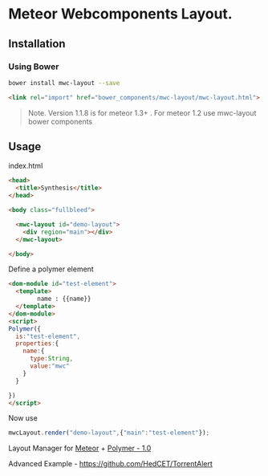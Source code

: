 <!--
  Title: Meteor Webcomponents Layout for Meteor Polymer integration
  Description: Layout manager for polymer/webcomponents in meteor.
  -->
# Meteor Webcomponents Layout.

## Installation

### Using Bower

```sh
bower install mwc-layout --save
```

```html
<link rel="import" href="bower_components/mwc-layout/mwc-layout.html">
```

> Note. Version 1.1.8 is for meteor 1.3+ . For meteor 1.2 use mwc-layout bower components


## Usage


index.html

```html
<head>
  <title>Synthesis</title>
</head>

<body class="fullbleed">

  <mwc-layout id="demo-layout">
    <div region="main"></div>
  </mwc-layout>

</body>
```
Define a polymer element

```html
<dom-module id="test-element">
  <template>
        name : {{name}}
  </template>
</dom-module>
<script>
Polymer({
  is:"test-element",
  properties:{
    name:{
      type:String,
      value:"mwc"
    }
  }

})
</script>
```

Now use  

```js 
mwcLayout.render("demo-layout",{"main":"test-element"});
```

Layout Manager for [Meteor](https://www.meteor.com/) + [Polymer - 1.0](https://www.polymer-project.org/) 

Advanced Example - https://github.com/HedCET/TorrentAlert


